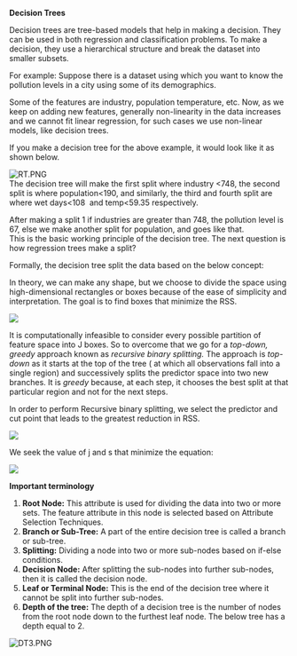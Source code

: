 **Decision Trees**

Decision trees are tree-based models that help in making a decision. They can be used in both regression and classification problems. To make a decision, they use a hierarchical structure and break the dataset into smaller subsets.

For example: Suppose there is a dataset using which you want to know the pollution levels in a city using some of its demographics.

Some of the features are industry, population temperature, etc. Now, as we keep on adding new features, generally non-linearity in the data increases and we cannot fit linear regression, for such cases we use non-linear models, like decision trees. 

If you make a decision tree for the above example, it would look like it as shown below.

![RT.PNG](https://olympus.mygreatlearning.com/courses/74509/files/4905716/preview?verifier=zUPZZpTKYx4iUPm4kFy1av6UT9TeqkYSZpEfKEdZ)  
The decision tree will make the first split where industry <748, the second split is where population<190, and similarly, the third and fourth split are where wet days<108  and temp<59.35 respectively.

After making a split 1 if industries are greater than 748, the pollution level is 67, else we make another split for population, and goes like that.  
This is the basic working principle of the decision tree. The next question is how regression trees make a split?

Formally, the decision tree split the data based on the below concept:

In theory, we can make any shape, but we choose to divide the space using high-dimensional rectangles or boxes because of the ease of simplicity and interpretation. The goal is to find boxes that minimize the RSS.

![](https://miro.medium.com/max/362/1*8DVvR_YW-wjMQelUXnEE6Q.png)

  

It is computationally infeasible to consider every possible partition of feature space into J boxes. So to overcome that we go for a _top-down, greedy_ approach known as _recursive binary splitting._ The approach is _top-down_ as it starts at the top of the tree ( at which all observations fall into a single region) and successively splits the predictor space into two new branches. It is _greedy_ because, at each step, it chooses the best split at that particular region and not for the next steps.

In order to perform Recursive binary splitting, we select the predictor and cut point that leads to the greatest reduction in RSS.

![](https://miro.medium.com/max/494/1*KDvqpB1b197VgffROzx3lw.png)

  

We seek the value of j and s that minimize the equation:

![](https://miro.medium.com/max/483/1*lC9tcsqZaVko67fzbFr86A.png)

**Important terminology**

1. **Root Node:** This attribute is used for dividing the data into two or more sets. The feature attribute in this node is selected based on Attribute Selection Techniques.
2. **Branch or Sub-Tree:** A part of the entire decision tree is called a branch or sub-tree.
3. **Splitting:** Dividing a node into two or more sub-nodes based on if-else conditions.
4. **Decision Node:** After splitting the sub-nodes into further sub-nodes, then it is called the decision node.
5. **Leaf or Terminal Node:** This is the end of the decision tree where it cannot be split into further sub-nodes.
6. **Depth of the tree:** The depth of a decision tree is the number of nodes from the root node down to the furthest leaf node. The below tree has a depth equal to 2.

![DT3.PNG](https://olympus.mygreatlearning.com/courses/74509/files/4905718/preview?verifier=dtNoYVRfqHDRzr0WAuSsNr9wZUs2xS6htbutN84c)